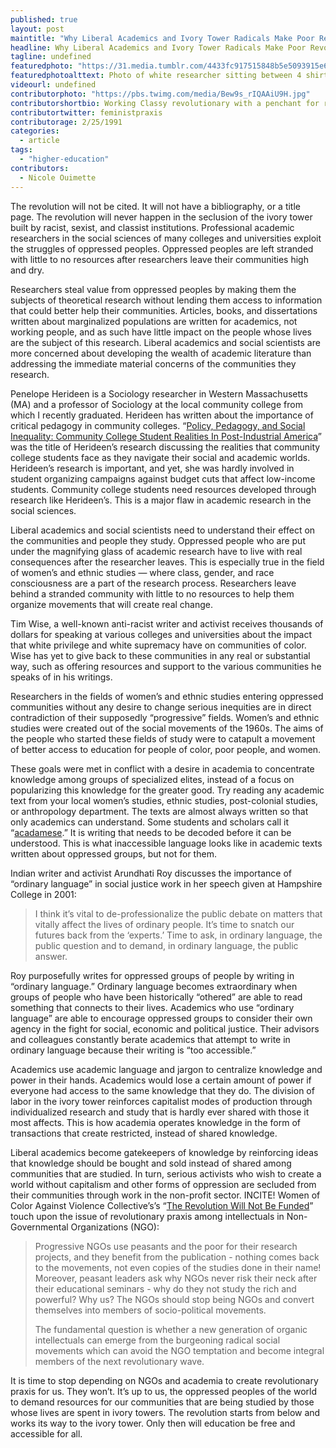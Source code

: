 ```yaml
---
published: true
layout: post
maintitle: "Why Liberal Academics and Ivory Tower Radicals Make Poor Revolutionaries - {Young}ist"
headline: Why Liberal Academics and Ivory Tower Radicals Make Poor Revolutionaries
tagline: undefined
featuredphoto: "https://31.media.tumblr.com/4433fc917515848b5e5093915e69af54/tumblr_inline_n0sqpxYpTC1rkj9dw.jpg"
featuredphotoalttext: Photo of white researcher sitting between 4 shirtless Black natives.
videourl: undefined
contributorphoto: "https://pbs.twimg.com/media/Bew9s_rIQAAiU9H.jpg"
contributorshortbio: Working Classy revolutionary with a penchant for ruthless criticism
contributortwitter: feministpraxis
contributorage: 2/25/1991
categories: 
  - article
tags: 
  - "higher-education"
contributors: 
  - Nicole Ouimette
---
```


<p><span>The revolution will not be cited. It will not have a bibliography, or a title page. The revolution will never happen in the seclusion of the ivory tower built by racist, sexist, and classist </span><span>institutions</span><span>. Professional academic researchers in the social sciences of many colleges and universities exploit the struggles of oppressed peoples. Oppressed peoples are left stranded with little to no resources after researchers leave their communities high and dry.</span></p>

<p><span>Researchers steal value from oppressed peoples by making them the subjects of theoretical research without lending them access to information that could better help their communities. Articles, books, and dissertations written about marginalized populations are written for academics, not working people, and as such have little impact on the people whose lives are the subject of this research. Liberal academics and social scientists are more concerned about developing the wealth of academic literature than addressing the immediate material concerns of the communities they research.<!-- more --></span></p>

<p>Penelope Herideen is a Sociology researcher in Western Massachusetts (MA) and a professor of Sociology at the local community college from which I recently graduated. Herideen has written about the importance of critical pedagogy in community colleges. “<a href="http://www.amazon.com/Policy-Pedagogy-Social-Inequality-Post-Industrial/dp/0897895932" target="_blank">Policy, Pedagogy, and Social Inequality: Community College Student Realities In Post-Industrial America</a>” was the title of Herideen’s research discussing the realities that community college students face as they navigate their social and academic worlds. Herideen’s research is important, and yet, she was hardly involved in student organizing campaigns against budget cuts that affect low-income students. Community college students need resources developed through research like Herideen’s. This is a major flaw in academic research in the social sciences.</p>

<p><span>Liberal academics and social scientists need to understand their effect on the communities and people they study. Oppressed people who are put under the magnifying glass of academic research have to live </span><span>with real consequences</span><span> after the researcher leaves. This is especially true in the field of women’s and ethnic studies — where class, gender, and race consciousness are a part of the research process. Researchers leave behind a stranded community with little to no resources to help them organize movements that will create real change. </span></p>
<p><span>Tim Wise, a well-known anti-racist writer and activist receives thousands of dollars for speaking at various colleges and universities about the impact that white privilege and white supremacy have on communities of color. Wise has yet to give back to these communities in any real or substantial way, such as offering resources and support to the various communities he speaks of in his writings.</span></p>

<p><span>Researchers in the fields of women’s and ethnic studies </span><span>entering</span><span> </span><span>oppressed communities without any desire to change serious inequities are in direct contradiction of their supposedly “progressive” fields. Women’s and ethnic studies were created out of the social movements of the 1960s. The aims of the people who started these fields of study were to catapult a movement of better access to education for people of color, poor people, and women.</span></p>

<p><span>These goals were met in conflict with a desire in academia to concentrate knowledge among groups of specialized elites, instead of a focus on popularizing this knowledge for the greater good. Try reading any academic text from your local women’s studies, ethnic studies, post-colonial studies, or anthropology department. </span><span>The texts are almost always</span><span> written so that only</span><span> </span><span>academics can understand.</span><span> Some students and scholars call it “</span><span><a href="http://gradpost.ucsb.edu/tools/2011/1/2/beware-of-academese-and-write-like-you-speak.html" target="_blank">acadamese</a>.</span><span>” It is writing that needs to be decoded before it can be understood. This is what inaccessible language looks like in academic texts written about oppressed groups, but not for them. </span></p>
<p><span id="docs-internal-guid-07a826ae-1d28-dd11-7d8f-8ac535a520d9">Indian writer and activist Arundhati Roy discusses the importance of “ordinary language” in social justice work in her speech given at Hampshire College in 2001: </span></p>
<blockquote>
<p><span><span id="docs-internal-guid-07a826ae-1d29-8fac-3f50-4ee7594b46e3"><span>I think it’s vital to de-professionalize the public debate on matters that vitally affect the lives of ordinary people. It’s time to snatch our futures back from the ‘experts.’ Time to ask, in ordinary language, the public question and to demand, in ordinary language, the public answer.</span></span></span></p>
</blockquote>
<p><span><span><span><span id="docs-internal-guid-07a826ae-1d29-e9f5-b8ba-93618ce38361"><span>Roy</span><span> </span><span>purposefully writes for oppressed groups of people by writing in “ordinary language.” Ordinary language becomes extraordinary when groups of people who have been historically “othered” are able to read something that connects to their lives. Academics who use “ordinary language” are able to encourage oppressed groups to consider their own agency in the fight for social, economic and political justice. Their advisors and colleagues constantly berate academics that attempt to write in ordinary language because their writing is “too accessible.”</span></span></span></span></span></p>
<p><span><span><span><span><span><span id="docs-internal-guid-07a826ae-1d2a-357e-9c6e-aa9b22f4221c"><span>Academics use academic language and jargon to centralize knowledge and power in their hands. Academics would lose a certain amount of power if everyone had access to the same knowledge that they do. The division of labor in the ivory tower reinforces capitalist modes of production through individualized research and study that is hardly ever shared with those it most affects. This is how academia operates knowledge in the form of transactions that create restricted, instead of shared knowledge. </span></span></span></span></span></span></span></p>
<p><span><span><span><span><span><span>Liberal academics become gatekeepers of knowledge by reinforcing ideas that knowledge should be bought and sold instead of shared among communities that are studied. In turn, serious activists who wish to create a world without capitalism and other forms of oppression are secluded from their communities through work in the non-profit sector. INCITE! Women of Color Against Violence Collective’s’s “<a href="http://www.hks.harvard.edu/cchrp/hrsm/programs/study_group_PDF/RevolutionNotFunded.pdf" target="_blank">The Revolution Will Not Be Funded</a>” touch upon the issue of revolutionary praxis among intellectuals in Non-Governmental Organizations (NGO):</span></span></span></span></span></span></p>

<blockquote>
<p><span>Progressive NGOs use peasants and the poor for their research projects, and they benefit from the publication - nothing comes back to the movements, not even copies of the studies done in their name! Moreover, peasant leaders ask why NGOs never risk their neck after their educational seminars - why do they not study the rich and powerful? Why us? The NGOs should stop being NGOs and convert themselves into members of socio-political movements.</span></p>
<p><span id="docs-internal-guid-07a826ae-1d2a-d07b-3199-3cc0a81d0e21"><span></span><span>The fundamental question is whether a new generation of organic intellectuals can emerge from the burgeoning radical social movements which can avoid the NGO temptation and become integral members of the next revolutionary wave.</span></span></p>
</blockquote>
<p><span>It is time to stop depending on NGOs and academia to create revolutionary praxis for us. They won’t. It’s up to us, the oppressed peoples of the world to demand resources for our communities that are being studied by those whose lives are spent in ivory towers. The revolution starts from below and works its way to the ivory tower. Only then will education be free and accessible for all.</span></p>
